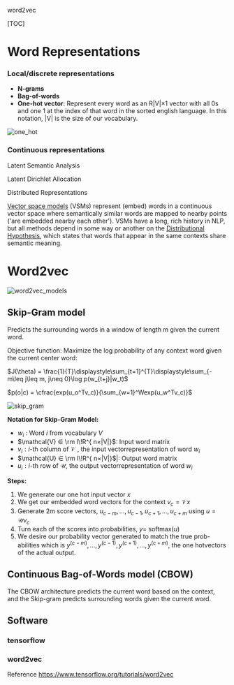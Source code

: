 word2vec

[TOC]

# Word Representations

### Local/discrete representations

* **N-grams**
* **Bag-of-words**
* **One-hot vector**: Represent every word as an R|V|×1 vector with all 0s and one 1 at the index of that word in the sorted english language. In this notation, |V| is the size of our vocabulary.



![one_hot](/Users/Kimi/Documents/Developer/GitHub/kimiyuan_blog/content/images/one_hot.jpeg)



### Continuous representations

Latent Semantic Analysis

Latent Dirichlet Allocation

Distributed Representations

[Vector space models](https://en.wikipedia.org/wiki/Vector_space_model) (VSMs) represent (embed) words in a continuous vector space where semantically similar words are mapped to nearby points ('are embedded nearby each other'). VSMs have a long, rich history in NLP, but all methods depend in some way or another on the [Distributional Hypothesis](https://en.wikipedia.org/wiki/Distributional_semantics#Distributional_Hypothesis), which states that words that appear in the same contexts share semantic meaning. 

# Word2vec 





![word2vec_models](/Users/Kimi/Documents/Developer/GitHub/kimiyuan_blog/content/images/word2vec_models.jpeg)



## Skip-Gram model

Predicts the surrounding words in a window of length m given the current word.

Objective function: Maximize the log probability of any context word given the current center word:

$J(\theta) = \frac{1}{T}\displaystyle\sum_{t=1}^{T}\displaystyle\sum_{-m\leq j\leq m, j\neq 0}\log p(w_{t+j}|w_t)$

$p(o|c) = \cfrac{exp(u_o^Tv_c)}{\sum_{w=1}^Wexp(u_w^Tv_c)}$



![skip_gram](/Users/Kimi/Documents/Developer/GitHub/kimiyuan_blog/content/images/skip_gram.jpeg)

**Notation for Skip-Gram Model:**

* $w_i$ : Word $i$ from vocabulary $V$
*  $\mathcal{V} ∈ \rm I\!R^{ n×|V|}$: Input word matrix
*  $v_i : i$-th column of $\mathcal{V}$ , the input vectorrepresentation of word $w_i$
*  $\mathcal{U} ∈ \rm I\!R^{ n×|V|}$|: Output word matrix
* $u_i : i$-th row of  $\mathcal{U}$, the output vectorrepresentation of word $w_i$

**Steps:**

1. We generate our one hot input vector $x$
2. We get our embedded word vectors for the context $v_c = \mathcal{V}x$
3. Generate 2m score vectors, $u_{c−m}, . . . , u_{c−1}, u_{c+1}, . . . , u_{c+m}$ using $u = \mathcal{U}v_c$
4. Turn each of the scores into probabilities, $y =$  softmax$(u)$
5. We desire our probability vector generated to match the true prob-abilities which is $y^{(c−m)}, . . . , y^{(c−1)}, y^{(c+1)}, . . . , y^{(c+m)}$, the one hotvectors of the actual output.



## Continuous Bag-of-Words model (CBOW) 

The CBOW architecture predicts the current word based on the context, and the Skip-gram predicts surrounding words given the current word.





## Software

### tensorflow



### word2vec







Reference
https://www.tensorflow.org/tutorials/word2vec